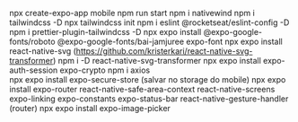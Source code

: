 npx create-expo-app mobile
npm run start 
npm i nativewind
npm i tailwindcss -D
npx tailwindcss init
npm i eslint @rocketseat/eslint-config -D
npm i prettier-plugin-tailwindcss -D 
npx expo install @expo-google-fonts/roboto @expo-google-fonts/bai-jamjuree expo-font
npx expo install react-native-svg (https://github.com/kristerkari/react-native-svg-transformer)
npm i -D react-native-svg-transformer
npx expo install expo-auth-session expo-crypto
npm i axios  
npx expo install expo-secure-store (salvar no storage do mobile)
npx expo install expo-router react-native-safe-area-context react-native-screens expo-linking expo-constants expo-status-bar react-native-gesture-handler   (router)
npx expo install expo-image-picker